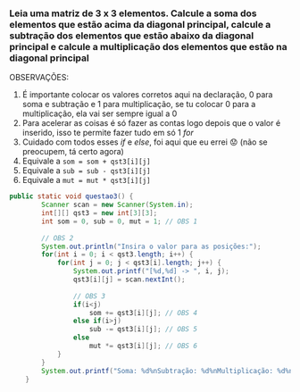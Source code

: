 ### Leia uma matriz de 3 x 3 elementos. Calcule a soma dos elementos que estão acima da diagonal principal, calcule a subtração dos elementos que estão abaixo da diagonal principal e calcule a multiplicação dos elementos que estão na diagonal principal

OBSERVAÇÕES:

1. É importante colocar os valores corretos aqui na declaração, 0 para soma e subtração e 1 para multiplicação, se tu colocar 0 para a multiplicação, ela vai ser sempre igual a 0
2. Para acelerar as coisas é só fazer as contas logo depois que o valor é inserido, isso te permite fazer tudo em só 1 *for*
3. Cuidado com todos esses *if* e *else*, foi aqui que eu errei 😟 (não se preocupem, tá certo agora)
4. Equivale a `som = som + qst3[i][j]`
5. Equivale a `sub = sub - qst3[i][j]`
6. Equivale a `mut = mut * qst3[i][j]`

```java
public static void questao3() {
        Scanner scan = new Scanner(System.in);
        int[][] qst3 = new int[3][3];
        int som = 0, sub = 0, mut = 1; // OBS 1
        
        // OBS 2
        System.out.println("Insira o valor para as posições:");
        for(int i = 0; i < qst3.length; i++) {
            for(int j = 0; j < qst3[i].length; j++) {
                System.out.printf("[%d,%d] -> ", i, j);
                qst3[i][j] = scan.nextInt();
                
                // OBS 3
                if(i<j)
                    som += qst3[i][j]; // OBS 4
                else if(i>j)
                    sub -= qst3[i][j]; // OBS 5
                else
                    mut *= qst3[i][j]; // OBS 6
            }
        }
        System.out.printf("Soma: %d%nSubtração: %d%nMultiplicação: %d%n", som, sub, mut);
    }
```
